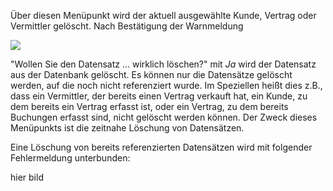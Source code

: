 Über diesen Menüpunkt wird der aktuell ausgewählte Kunde, Vertrag oder Vermittler gelöscht. Nach Bestätigung der Warnmeldung

![](http://xpecto.github.io/docs/img/img_1420450924589.png)

"Wollen Sie den Datensatz ... wirklich löschen?" mit _Ja_ wird der Datensatz aus der Datenbank gelöscht. Es können nur die Datensätze gelöscht werden, auf die noch nicht referenziert wurde. Im Speziellen heißt dies z.B., dass ein Vermittler, der bereits einen Vertrag verkauft hat, ein Kunde, zu dem bereits ein Vertrag erfasst ist, oder ein Vertrag, zu dem bereits Buchungen erfasst sind, nicht gelöscht werden können. Der Zweck dieses Menüpunkts ist die zeitnahe Löschung von Datensätzen.

Eine Löschung von bereits referenzierten Datensätzen wird mit folgender Fehlermeldung unterbunden:

hier bild
